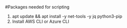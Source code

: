 #Packages needed for scripting 
1. apt update && apt install -y net-tools -y jq python3-pip
2. Install AWS CLI or Azure CLI